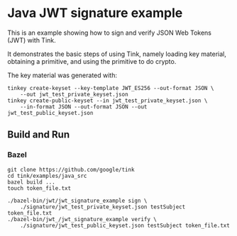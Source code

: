 # Java JWT signature example

This is an example showing how to sign and verify JSON Web Tokens (JWT) with
Tink.

It demonstrates the basic steps of using Tink, namely loading key material,
obtaining a primitive, and using the primitive to do crypto.

The key material was generated with:

```shell
tinkey create-keyset --key-template JWT_ES256 --out-format JSON \
    --out jwt_test_private_keyset.json
tinkey create-public-keyset --in jwt_test_private_keyset.json \
    --in-format JSON --out-format JSON --out jwt_test_public_keyset.json
```

## Build and Run

### Bazel

```shell
git clone https://github.com/google/tink
cd tink/examples/java_src
bazel build ...
touch token_file.txt

./bazel-bin/jwt/jwt_signature_example sign \
    ./signature/jwt_test_private_keyset.json testSubject token_file.txt
./bazel-bin/jwt_/jwt_signature_example verify \
    ./signature/jwt_test_public_keyset.json testSubject token_file.txt
```
